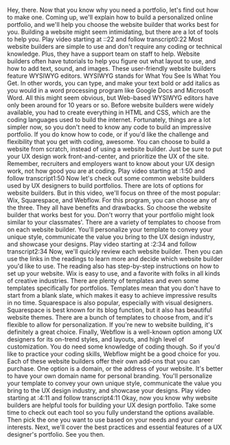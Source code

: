Hey, there. Now that you know why you need a portfolio, let's find out how to make one. Coming up, we'll explain how to build a personalized online portfolio, and we'll help you choose the website builder that works best for you. Building a website might seem intimidating, but there are a lot of tools to help you.
Play video starting at ::22 and follow transcript0:22
Most website builders are simple to use and don't require any coding or technical knowledge. Plus, they have a support team on staff to help. Website builders often have tutorials to help you figure out what layout to use, and how to add text, sound, and images. These user-friendly website builders feature WYSIWYG editors. WYSIWYG stands for What You See Is What You Get. In other words, you can type, and make your text bold or add italics as you would in a word processing program like Google Docs and Microsoft Word. All this might seem obvious, but Web-based WYSIWYG editors have only been around for 10 years or so. Before website builders were widely available, you had to create everything in HTML and CSS, which are the coding languages used to build the internet. Fortunately, things are a lot simpler now, so you don't need to know any code to build an impressive portfolio. If you do know how to code, or if you'd like the challenge and flexibility that you get with coding, awesome. You can choose to build a website from scratch, instead of using a website builder. Just be sure to put your UX design work front-and-center, and prioritize the UX of the site. Remember, recruiters and employers want to know about your UX design work, not how good you are at coding.
Play video starting at :1:50 and follow transcript1:50
Now let's check out some common website builders used by UX designers to build portfolios. There are lots of options for website builders. But in this video, we'll focus on three of the most popular: Wix, Squarespace, and Webflow. For this program, you can choose any of the three. They all have benefits and drawbacks. So choose the website builder that works best for you. Don't worry that your portfolio might look similar to your classmates'. There are a variety of templates to choose from on each website builder. You'll personalize your template to convey your unique style, communicate the value you bring to the UX design industry, and showcase your designs.
Play video starting at :2:34 and follow transcript2:34
Now, we'll quickly review each website builder. Then you can use the links in the readings to learn more and decide which website builder you'd like to use. The reading also has step-by-step instructions on how to set up your website. Wix is easy to use, and a favorite with folks in all kinds of creative industries. There are plenty of templates and even some templates specifically for portfolios. Templates mean that you don't have to start from a blank slate, which makes it easy to achieve impressive results in no time. Squarespace is also popular, especially with visual designers. Squarespace is best known for its blog function, but it also has beautiful website themes. There are a bunch of templates to choose from, and it's flexible to allow for personalization. If you're new to website building, it's definitely a great choice. Finally, Webflow is a well-known option among UX designers for its on-trend styles, and layouts, and high level of customization. You do need some knowledge of coding though. So if you'd like to practice your coding skills, Webflow might be a good choice for you. Each of these website builders offer their own add-ons that you can purchase. One option is a domain, or the address of your website. It's better to have your own domain name for personal branding. You'll personalize your template to convey your own unique style, communicate the value you bring to the UX design industry, and showcase your designs.
Play video starting at :4:11 and follow transcript4:11
Okay, now you know why website builders are helpful tools for building your UX design portfolio. Take some time to check out each tool so you fully understand the options available. Then pick the one you want to use based on your needs and your career interests. Next, we'll cover the best practices and essential features of a UX designer's portfolio. See you then.